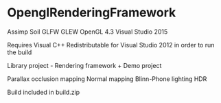 # OpenglRenderingFramework

Assimp
Soil
GLFW
GLEW
OpenGL 4.3
Visual Studio 2015

Requires Visual C++ Redistributable for Visual Studio 2012 in order to run the build

Library project - Rendering framework + Demo project

Parallax occlusion mapping
Normal mapping
Blinn-Phone lighting
HDR

Build included in build.zip
